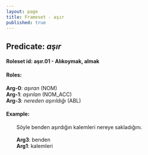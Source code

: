```yaml
---
layout: page
title: Frameset - aşır
published: true
---
```

<h2>Predicate: <i>aşır</i></h2>
<h4>Roleset id: aşır.01 - Alıkoymak, almak<br>
<h4>Roles:</h4>
<b>Arg-0</b>: <i>aşıran</i>  (NOM) <br>
<b>Arg-1</b>: <i>aşırılan</i>  (NOM_ACC) <br>
<b>Arg-3</b>: <i>nereden aşırıldığı</i>  (ABL) <br>
<h4>Example:</h4>
&emsp;&emsp;Söyle benden aşırdığın kalemleri nereye sakladığını.<br><br>
&emsp;&emsp;<b>Arg3</b>:  benden<br>
&emsp;&emsp;<b>Arg1</b>:  kalemleri<br>

